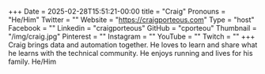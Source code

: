 +++
Date = 2025-02-28T15:51:21-00:00
title = "Craig"
Pronouns = "He/Him"
Twitter = ""
Website = "https://craigporteous.com"
Type = "host"
Facebook = ""
Linkedin = "craigporteous"
GitHub = "cporteou"
Thumbnail = "/img/craig.jpg"
Pinterest = ""
Instagram = ""
YouTube = ""
Twitch = ""
+++
Craig brings data and automation together. He loves to learn and share what he learns with the technical community. He enjoys running and lives for his family. He/Him